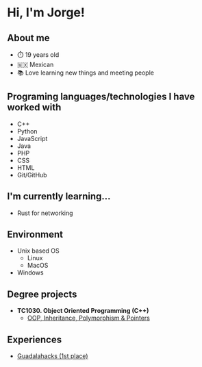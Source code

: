 <h1>Hi, I'm Jorge!</h1>

<h2>About me</h2>

- ⏱️ 19 years old
- 🇲🇽 Mexican
- 📚 Love learning new things and meeting people

<h2>Programing languages/technologies I have worked with</h2>

- C++
- Python
- JavaScript
- Java
- PHP
- CSS
- HTML
- Git/GitHub

<h2>I'm currently learning...</h2>

- Rust for networking

<h2>Environment</h2>

- Unix based OS
  - Linux
  - MacOS
- Windows

<h2>Degree projects</h2>

- <b>TC1030. Object Oriented Programming (C++)</b>
  - [OOP, Inheritance, Polymorphism & Pointers](https://github.com/JorgeECadena/TC1030.-ProblemSituation)

<h2>Experiences</h2>

- [Guadalahacks (1st place)](https://www.linkedin.com/posts/guadalahacks_muchas-felicidades-a-los-ganadores-del-premio-activity-7198503499242819585-g1hV?utm_source=share&utm_medium=member_desktop)
